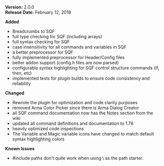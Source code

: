 **Version:** 2.0.0  
**Release Date:** February 12, 2018

**Added**  
* Breadcrumbs to SQF
* full type checking for SQF (including arrays)
* full syntax checking for SQF
* case insensitivity for all commands and variables in SQF
* a better preprocessor for SQF
* fully implemented preprocessor for Header/Config files
* better addon support (config.h files are now parsed)
* configurable syntax highlighting for SQF control structure commands (if, then, etc)
* implemented tests for plugin builds to ensure code consistency and reliability

**Changed**  
* Rewrote the plugin for optimization and code clarity purposes
* removed Arma Color Picker since there is Arma Dialog Creator
* all SQF command documentation now has the Notes section from the wiki
* updated all command definitions and documentation to 1.78
* heavily optimized code inspections
* The Variable and Magic variable icons have changed to match default syntax highlighting colors

**Known Issues**
* \#include paths don't quite work when using \ as the path starter.